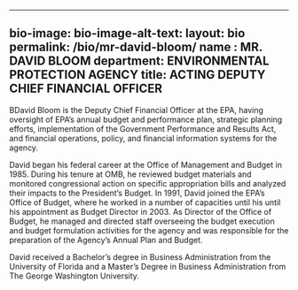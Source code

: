 ---
bio-image:
bio-image-alt-text:
layout: bio
permalink: /bio/mr-david-bloom/
name : MR. DAVID BLOOM
department: ENVIRONMENTAL PROTECTION AGENCY
title: ACTING DEPUTY CHIEF FINANCIAL OFFICER
 ---
 BDavid Bloom is the Deputy Chief Financial Officer at the EPA, having oversight of EPA’s annual budget and performance plan, strategic planning efforts, implementation of the Government Performance and Results Act, and financial operations, policy, and financial information systems for the agency.
              
   David began his federal career at the Office of Management and Budget in 1985. During his tenure at OMB, he reviewed budget materials and monitored congressional action on specific appropriation bills and analyzed their impacts to the President’s Budget. In 1991, David joined the EPA’s Office of Budget, where he worked in a number of capacities until his until his appointment as Budget Director in 2003. As Director of the Office of Budget, he managed and directed staff overseeing the budget execution and budget formulation activities for the agency and was responsible for the preparation of the Agency’s Annual Plan and Budget.
              
   David received a Bachelor’s degree in Business Administration from the University of Florida and a Master’s Degree in Business Administration from The George Washington University.
 


 
